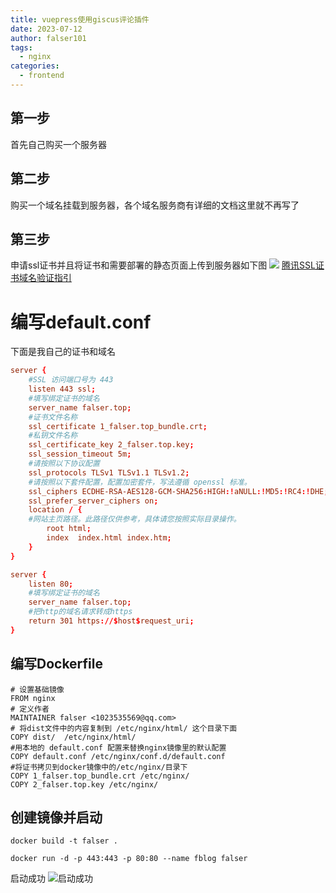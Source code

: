 ```yaml
---
title: vuepress使用giscus评论插件
date: 2023-07-12
author: falser101
tags:
  - nginx
categories:
  - frontend
---
```


## 第一步
首先自己购买一个服务器
## 第二步
购买一个域名挂载到服务器，各个域名服务商有详细的文档这里就不再写了
## 第三步
申请ssl证书并且将证书和需要部署的静态页面上传到服务器如下图
![](https://kuangstudy.oss-cn-beijing.aliyuncs.com/bbs/2021/03/28/kuangstudy6d0a31df-a8f5-467b-b518-24ac70e870f2.png)
[腾讯SSL证书域名验证指引](https://cloud.tencent.com/document/product/400/4142#ManualVerification)

# 编写default.conf
下面是我自己的证书和域名
```conf
server {
    #SSL 访问端口号为 443
    listen 443 ssl;
    #填写绑定证书的域名
    server_name falser.top;
    #证书文件名称
    ssl_certificate 1_falser.top_bundle.crt;
    #私钥文件名称
    ssl_certificate_key 2_falser.top.key;
    ssl_session_timeout 5m;
    #请按照以下协议配置
    ssl_protocols TLSv1 TLSv1.1 TLSv1.2;
    #请按照以下套件配置，配置加密套件，写法遵循 openssl 标准。
    ssl_ciphers ECDHE-RSA-AES128-GCM-SHA256:HIGH:!aNULL:!MD5:!RC4:!DHE;
    ssl_prefer_server_ciphers on;
    location / {
    #网站主页路径。此路径仅供参考，具体请您按照实际目录操作。
        root html;
        index  index.html index.htm;
    }
}

server {
	listen 80;
	#填写绑定证书的域名
	server_name falser.top;
	#把http的域名请求转成https
	return 301 https://$host$request_uri;
}

```
## 编写Dockerfile
```
# 设置基础镜像
FROM nginx
# 定义作者
MAINTAINER falser <1023535569@qq.com>
# 将dist文件中的内容复制到 /etc/nginx/html/ 这个目录下面
COPY dist/  /etc/nginx/html/
#用本地的 default.conf 配置来替换nginx镜像里的默认配置
COPY default.conf /etc/nginx/conf.d/default.conf
#将证书拷贝到docker镜像中的/etc/nginx/目录下
COPY 1_falser.top_bundle.crt /etc/nginx/
COPY 2_falser.top.key /etc/nginx/
```
## 创建镜像并启动
```shell
docker build -t falser .
```

```shell
docker run -d -p 443:443 -p 80:80 --name fblog falser
```
启动成功
![启动成功](https://kuangstudy.oss-cn-beijing.aliyuncs.com/bbs/2021/03/28/kuangstudy610b21ad-2256-4b1c-b387-a47eb35df8e5.png)